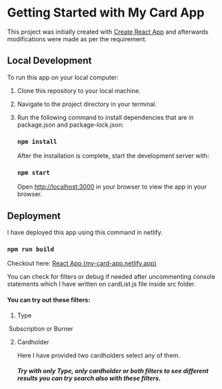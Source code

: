 # Getting Started with My Card App

This project was initially created with [Create React App](https://github.com/facebook/create-react-app) and afterwards modifications were made as per the requirement.

## Local Development

To run this app on your local computer:

1. Clone this repository to your local machine.

2. Navigate to the project directory in your terminal.

3. Run the following command to install dependencies that are in package.json and package-lock.json:

   ### `npm install`

   After the installation is complete, start the development server with:

   ### `npm start`

   Open [http://localhost:3000](http://localhost:3000/) in your browser to view the app in your browser.

## Deployment

I have deployed this app using this command in netlify.

### `npm run build`

Checkout here: [React App (my-card-app.netlify.app)](https://my-card-app.netlify.app/)

You can check for filters or debug if needed after uncommenting console statements which I have written on cardList.js file inside src folder.

#### You can try out these filters:

1. Type

​		Subscription or Burner

2. Cardholder

   Here I have provided two cardholders select any of them.

   ##### Try with only Type, only cardholder or both filters to see different results you can try search also with these filters.

   






